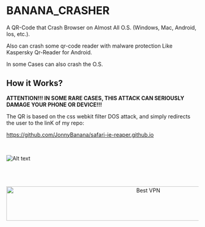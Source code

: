 # BANANA_CRASHER
A QR-Code that Crash Browser on Almost All O.S. (Windows, Mac, Android, Ios, etc.). 

Also can crash some qr-code reader with malware protection Like Kaspersky Qr-Reader for Android.

 In some Cases can also crash the O.S.



<h2> How it Works?</h2>

<b>ATTENTION!!! IN SOME RARE CASES, THIS ATTACK CAN SERIOUSLY 
DAMAGE YOUR PHONE OR DEVICE!!!</b>

The QR is based on the css webkit filter DOS attack, and simply redirects the user to the linK of my repo: 

https://github.com/JonnyBanana/safari-ie-reaper.github.io


</BR>

![Alt text](https://raw.githubusercontent.com/JonnyBanana/BANANA_CRASHER/main/BANANA_CRASHER/BANANA%20CRASHER.png)

</BR>

</BR>


</BR>
<!-- Banner -->
<div align="center">
<a href="https://www.purevpn.com/order-now.php?aff=44922&amp;a_bid=bbd0f893" target="_blank" ><img src="https://affiliates.purevpn.com/accounts/default1/6hb82wqa2l/bbd0f893.jpg" alt="Best VPN" title="Best VPN" width="728" height="90" /></a>
</BR></BR>
</div>
